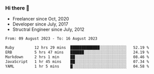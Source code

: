 ### Hi there 👋

- Freelancer since Oct, 2020
- Developer since July, 2017
- Structral Engineer since July, 2012

<!--START_SECTION:waka-->

```txt
From: 09 August 2023 - To: 16 August 2023

Ruby         12 hrs 29 mins  █████████████░░░░░░░░░░░░   52.19 %
ERB          5 hrs 47 mins   ██████░░░░░░░░░░░░░░░░░░░   24.19 %
Markdown     2 hrs 1 min     ██░░░░░░░░░░░░░░░░░░░░░░░   08.46 %
JavaScript   1 hr 45 mins    ██░░░░░░░░░░░░░░░░░░░░░░░   07.34 %
YAML         1 hr 5 mins     █░░░░░░░░░░░░░░░░░░░░░░░░   04.58 %
```

<!--END_SECTION:waka-->
